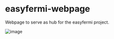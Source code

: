 # easyfermi-webpage
Webpage to serve as hub for the easyfermi project.

![image](https://github.com/clodoN1109/easyfermi-webpage/assets/104923248/a7514ed6-0479-44ff-aa92-223690f3207f)
